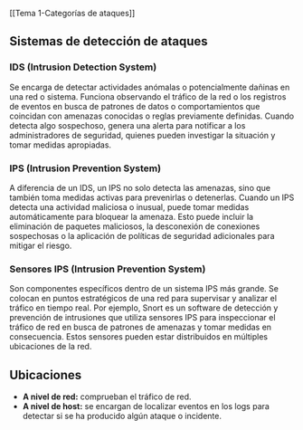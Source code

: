 [[Tema 1-Categorías de ataques]]

## Sistemas de detección de ataques
### IDS (Intrusion Detection System)
Se encarga de detectar actividades anómalas o potencialmente dañinas en una red o sistema. Funciona observando el tráfico de la red o los registros de eventos en busca de patrones de datos o comportamientos que coincidan con amenazas conocidas o reglas previamente definidas. Cuando detecta algo sospechoso, genera una alerta para notificar a los administradores de seguridad, quienes pueden investigar la situación y tomar medidas apropiadas.
### IPS (Intrusion Prevention System)
A diferencia de un IDS, un IPS no solo detecta las amenazas, sino que también toma medidas activas para prevenirlas o detenerlas. Cuando un IPS detecta una actividad maliciosa o inusual, puede tomar medidas automáticamente para bloquear la amenaza. Esto puede incluir la eliminación de paquetes maliciosos, la desconexión de conexiones sospechosas o la aplicación de políticas de seguridad adicionales para mitigar el riesgo.
### Sensores IPS (Intrusion Prevention System)
Son componentes específicos dentro de un sistema IPS más grande. Se colocan en puntos estratégicos de una red para supervisar y analizar el tráfico en tiempo real. Por ejemplo, Snort es un software de detección y prevención de intrusiones que utiliza sensores IPS para inspeccionar el tráfico de red en busca de patrones de amenazas y tomar medidas en consecuencia. Estos sensores pueden estar distribuidos en múltiples ubicaciones de la red.

## Ubicaciones
+ **A nivel de red:** comprueban el tráfico de red.
+ **A nivel de host:** se encargan de localizar eventos en los logs  para detectar si se ha producido algún ataque o incidente.
